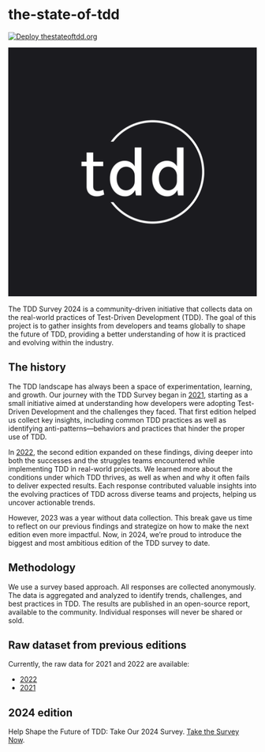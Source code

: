 # the-state-of-tdd

[![Deploy thestateoftdd.org](https://github.com/the-state-of-tdd/the-state-of-tdd-web/actions/workflows/publish_website.yml/badge.svg)](https://github.com/the-state-of-tdd/the-state-of-tdd-web/actions/workflows/publish_website.yml)

![The state of TDD logo](/public/logo-white.png)

The TDD Survey 2024 is a community-driven initiative that collects data on the real-world practices of Test-Driven Development (TDD). The goal of this project is to gather insights from developers and teams globally to shape the future of TDD, providing a better understanding of how it is practiced and evolving within the industry.

## The history

The TDD landscape has always been a space of experimentation, learning, and growth. Our journey with the TDD Survey began in [2021](https://thestateoftdd.org/results/2021), starting as a small initiative aimed at understanding how developers were adopting Test-Driven Development and the challenges they faced. That first edition helped us collect key insights, including common TDD practices as well as identifying anti-patterns—behaviors and practices that hinder the proper use of TDD.

In [2022](https://thestateoftdd.org/results/2022), the second edition expanded on these findings, diving deeper into both the successes and the struggles teams encountered while implementing TDD in real-world projects. We learned more about the conditions under which TDD thrives, as well as when and why it often fails to deliver expected results. Each response contributed valuable insights into the evolving practices of TDD across diverse teams and projects, helping us uncover actionable trends.

However, 2023 was a year without data collection. This break gave us time to reflect on our previous findings and strategize on how to make the next edition even more impactful. Now, in 2024, we’re proud to introduce the biggest and most ambitious edition of the TDD survey to date.

## Methodology

We use a survey based approach. All responses are collected anonymously. The data is aggregated and analyzed to identify trends, challenges,
and best practices in TDD. The results are published in an open-source report, available to the community. Individual responses
will never be shared or sold.

## Raw dataset from previous editions

Currently, the raw data for 2021 and 2022 are available:

- [2022](https://gist.github.com/marabesi/03e6629adc9d8324a582813905848e44)
- [2021](https://gist.github.com/marabesi/5f0eafd3ea948a5c1dcd25720299ac17)

## 2024 edition

Help Shape the Future of TDD: Take Our 2024 Survey. [Take the Survey Now](https://forms.gle/QHGra5GLdae3Rf9GA).
